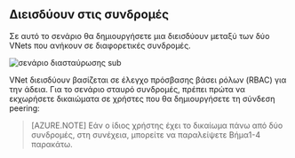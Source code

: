 ## <a name="peering-across-subscriptions"></a>Διεισδύουν στις συνδρομές

Σε αυτό το σενάριο θα δημιουργήσετε μια διεισδύουν μεταξύ των δύο VNets που ανήκουν σε διαφορετικές συνδρομές.

![σενάριο διασταύρωσης sub](./media/virtual-networks-create-vnetpeering-scenario-crosssub-include/figure01.PNG)

VNet διεισδύουν βασίζεται σε έλεγχο πρόσβασης βάσει ρόλων (RBAC) για την άδεια. Για το σενάριο σταυρό συνδρομές, πρέπει πρώτα να εκχωρήσετε δικαιώματα σε χρήστες που θα δημιουργήσετε τη σύνδεση peering:

> [AZURE.NOTE] Εάν ο ίδιος χρήστης έχει το δικαίωμα πάνω από δύο συνδρομές, στη συνέχεια, μπορείτε να παραλείψετε Βήμα1-4 παρακάτω.
